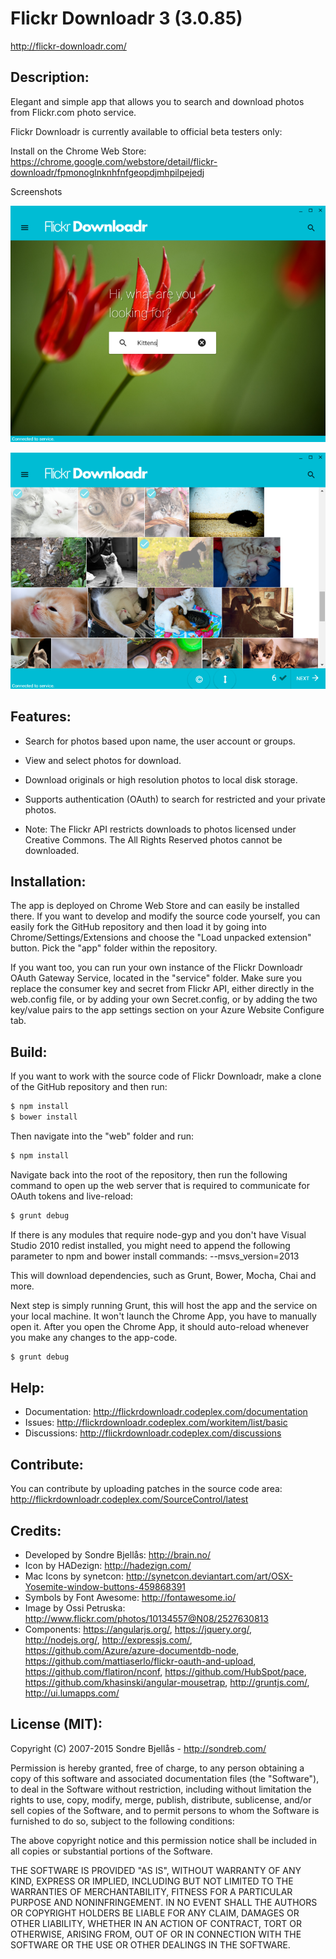 Flickr Downloadr 3 (3.0.85)
============

http://flickr-downloadr.com/

## Description:

Elegant and simple app that allows you to search and download
photos from Flickr.com photo service.

Flickr Downloadr is currently available to official beta testers only:

Install on the Chrome Web Store: https://chrome.google.com/webstore/detail/flickr-downloadr/fpmonoglnknhfnfgeopdjmhpilpejedj

Screenshots

![Home Screen](/web/public/images/Flickr_Downloadr_02.png?raw=true "Home Screen")

![Results](/web/public/images/Flickr_Downloadr_06.png?raw=true "Results")

## Features:
- Search for photos based upon name, the user account or groups.
- View and select photos for download.
- Download originals or high resolution photos to local disk storage.
- Supports authentication (OAuth) to search for restricted and your private photos.

- Note: The Flickr API restricts downloads to photos licensed under Creative Commons. The All Rights Reserved photos cannot be downloaded.

## Installation:

The app is deployed on Chrome Web Store and can easily be installed there.
If you want to develop and modify the source code yourself, you can easily fork the GitHub repository
and then load it by going into Chrome/Settings/Extensions and choose the
"Load unpacked extension" button. Pick the "app" folder within the repository.

If you want too, you can run your own instance of the Flickr Downloadr OAuth Gateway Service, located
in the "service" folder. Make sure you replace the consumer key and secret from Flickr API, either
directly in the web.config file, or by adding your own Secret.config, or by adding the two key/value
pairs to the app settings section on your Azure Website Configure tab.

## Build:

If you want to work with the source code of Flickr Downloadr, make a clone of the GitHub repository
and then run:

```sh
$ npm install
$ bower install
```

Then navigate into the "web" folder and run:

```sh
$ npm install
```

Navigate back into the root of the repository, then run the following command to open up the web
server that is required to communicate for OAuth tokens and live-reload:

```sh
$ grunt debug
```

If there is any modules that require node-gyp and you don't have Visual Studio 2010 redist installed,
you might need to append the following parameter to npm and bower install commands: --msvs_version=2013

This will download dependencies, such as Grunt, Bower, Mocha, Chai and more.

Next step is simply running Grunt, this will host the app and the service on
your local machine. It won't launch the Chrome App, you have to manually open
it. After you open the Chrome App, it should auto-reload whenever you make
any changes to the app-code.

```sh
$ grunt debug
```

## Help:

- Documentation: http://flickrdownloadr.codeplex.com/documentation
- Issues: http://flickrdownloadr.codeplex.com/workitem/list/basic
- Discussions: http://flickrdownloadr.codeplex.com/discussions

## Contribute:

You can contribute by uploading patches in the source code area:
http://flickrdownloadr.codeplex.com/SourceControl/latest

## Credits:
- Developed by Sondre Bjellås: http://brain.no/
- Icon by HADezign: http://hadezign.com/
- Mac Icons by synetcon: http://synetcon.deviantart.com/art/OSX-Yosemite-window-buttons-459868391
- Symbols by Font Awesome: http://fontawesome.io/
- Image by Ossi Petruska: http://www.flickr.com/photos/10134557@N08/2527630813
- Components: https://angularjs.org/, https://jquery.org/, http://nodejs.org/, http://expressjs.com/, 
https://github.com/Azure/azure-documentdb-node,
https://github.com/mattiaserlo/flickr-oauth-and-upload, https://github.com/flatiron/nconf,
https://github.com/HubSpot/pace, https://github.com/khasinski/angular-mousetrap,
http://gruntjs.com/, http://ui.lumapps.com/

## License (MIT):

Copyright (C) 2007-2015 Sondre Bjellås - http://sondreb.com/

Permission is hereby granted, free of charge, to any person obtaining
a copy of this software and associated documentation files (the
"Software"), to deal in the Software without restriction, including
without limitation the rights to use, copy, modify, merge, publish,
distribute, sublicense, and/or sell copies of the Software, and to
permit persons to whom the Software is furnished to do so, subject to
the following conditions:

The above copyright notice and this permission notice shall be
included in all copies or substantial portions of the Software.

THE SOFTWARE IS PROVIDED "AS IS", WITHOUT WARRANTY OF ANY KIND,
EXPRESS OR IMPLIED, INCLUDING BUT NOT LIMITED TO THE WARRANTIES OF
MERCHANTABILITY, FITNESS FOR A PARTICULAR PURPOSE AND
NONINFRINGEMENT. IN NO EVENT SHALL THE AUTHORS OR COPYRIGHT HOLDERS BE
LIABLE FOR ANY CLAIM, DAMAGES OR OTHER LIABILITY, WHETHER IN AN ACTION
OF CONTRACT, TORT OR OTHERWISE, ARISING FROM, OUT OF OR IN CONNECTION
WITH THE SOFTWARE OR THE USE OR OTHER DEALINGS IN THE SOFTWARE.
